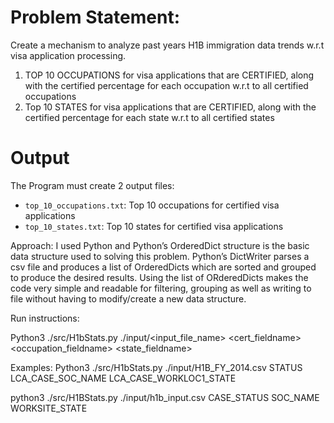 

# Problem Statement:

Create a mechanism to analyze past years H1B immigration data trends w.r.t visa application processing. 
1. TOP 10 OCCUPATIONS for visa applications that are CERTIFIED, along with the certified percentage for each occupation w.r.t to all certified occupations
2. Top 10 STATES for visa applications that are CERTIFIED, along with the certified percentage for each state w.r.t to all certified states

# Output 

The Program must create 2 output files:
* `top_10_occupations.txt`: Top 10 occupations for certified visa applications
* `top_10_states.txt`: Top 10 states for certified visa applications


Approach:
 I used Python and Python’s OrderedDict structure is the basic data structure used to solving this problem. Python’s DictWriter parses a csv file and produces a list of OrderedDicts which are sorted and grouped to produce the desired results. Using the list of ORderedDicts makes the code very  simple and readable for filtering, grouping as well as writing to file without having to modify/create a new data structure. 

Run instructions:

Python3 ./src/H1bStats.py ./input/<input_file_name> <cert_fieldname> <occupation_fieldname> <state_fieldname>

Examples:
Python3 ./src/H1bStats.py ./input/H1B_FY_2014.csv STATUS LCA_CASE_SOC_NAME LCA_CASE_WORKLOC1_STATE

python3 ./src/H1BStats.py ./input/h1b_input.csv CASE_STATUS SOC_NAME WORKSITE_STATE